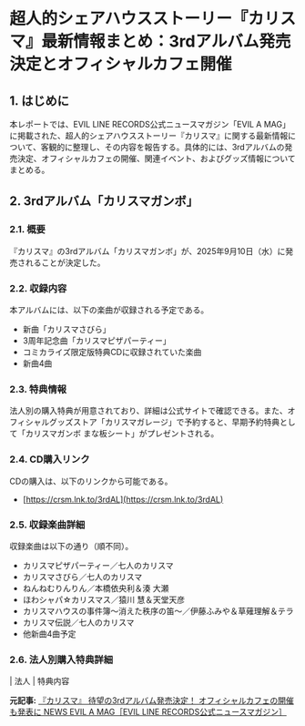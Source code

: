 # 超人的シェアハウスストーリー『カリスマ』最新情報まとめ：3rdアルバム発売決定とオフィシャルカフェ開催

## 1. はじめに

本レポートでは、EVIL LINE RECORDS公式ニュースマガジン「EVIL A MAG」に掲載された、超人的シェアハウスストーリー『カリスマ』に関する最新情報について、客観的に整理し、その内容を報告する。具体的には、3rdアルバムの発売決定、オフィシャルカフェの開催、関連イベント、およびグッズ情報についてまとめる。

## 2. 3rdアルバム「カリスマガンボ」

### 2.1. 概要

『カリスマ』の3rdアルバム「カリスマガンボ」が、2025年9月10日（水）に発売されることが決定した。

### 2.2. 収録内容

本アルバムには、以下の楽曲が収録される予定である。

* 新曲「カリスマさびら」
* 3周年記念曲「カリスマピザパーティー」
* コミカライズ限定版特典CDに収録されていた楽曲
* 新曲4曲

### 2.3. 特典情報

法人別の購入特典が用意されており、詳細は公式サイトで確認できる。また、オフィシャルグッズストア「カリスマガレージ」で予約すると、早期予約特典として「カリスマガンボ まな板シート」がプレゼントされる。

### 2.4. CD購入リンク

CDの購入は、以下のリンクから可能である。

* [https://crsm.lnk.to/3rdAL](https://crsm.lnk.to/3rdAL)

### 2.5. 収録楽曲詳細

収録楽曲は以下の通り（順不同）。

* カリスマピザパーティー／七人のカリスマ
* カリスマさびら／七人のカリスマ
* ねんねむりんりん／本橋依央利＆湊 大瀬
* ほわシャパ☆カリスマス／猿川 慧＆天堂天彦
* カリスマハウスの事件簿〜消えた秩序の笛〜／伊藤ふみや＆草薙理解＆テラ
* カリスマ伝説／七人のカリスマ
* 他新曲4曲予定

### 2.6. 法人別購入特典詳細

| 法人 | 特典内容 

**元記事:** [『カリスマ』 待望の3rdアルバム発売決定！ オフィシャルカフェの開催も発表に NEWS EVIL A MAG［EVIL LINE RECORDS公式ニュースマガジン］](https://evilamag.com/news/post/10504/)